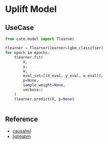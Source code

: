 # Uplift Model

## UseCase

```python
from cate.model import Tlearner

tlearner = Tlearner(learner=lgbm_classifier)
for epoch in epochs:
    tlearner.fit(
        X, 
        y, 
        w, 
        eval_set=[(X_eval, y_eval, w_eval)], 
        p=None, 
        sample_weight=None, 
        verbose=1
    )
    tlearner.predict(X, p=None)
    
```

## Reference

- [causalml](https://github.com/uber/causalml)
- [lightgbm](https://lightgbm.readthedocs.io/en/latest/pythonapi/lightgbm.LGBMClassifier.html#lightgbm.LGBMClassifier)
